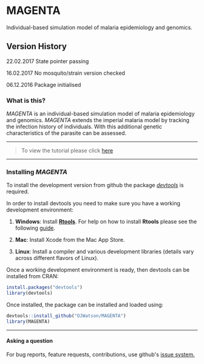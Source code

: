 # MAGENTA

Individual-based simulation model of malaria epidemiology and genomics.

## Version History

22.02.2017  State pointer passing

16.02.2017  No mosquito/strain version checked 

06.12.2016  Package initialised

### What is this?

*MAGENTA* is an individual-based simulation model of malaria epidemiology and genomics.
*MAGENTA* extends the imperial malaria model by tracking the infection history of 
individuals. With this additional genetic characteristics of the parasite can be 
assessed.

***
> To view the tutorial please click [here](https://github.com/OJWatson/MAGENTA/blob/master/tutorials/MAGENTA_tutorial.md)

***

### Installing *MAGENTA*

To install the development version from github the package [*devtools*](https://github.com/hadley/devtools) is required.

In order to install devtools you need to make sure you have a working development environment:

1. **Windows**: Install **[Rtools](https://cran.r-project.org/bin/windows/Rtools/)**. For help on how to install **Rtools** please see the following [guide](https://github.com/stan-dev/rstan/wiki/Install-Rtools-for-Windows).

2. **Mac**: Install Xcode from the Mac App Store.

3. **Linux**: Install a compiler and various development libraries (details vary across different flavors of Linux).

Once a working development environment is ready, then devtools can be installed from CRAN:

```r
install.packages("devtools")
library(devtools)
```
Once installed, the package can be installed and loaded using:

```r
devtools::install_github("OJWatson/MAGENTA")
library(MAGENTA)
```

***

#### Asking a question

For bug reports, feature requests, contributions, use github's [issue system.](https://github.com/OJWatson/MAGENTA/issues)